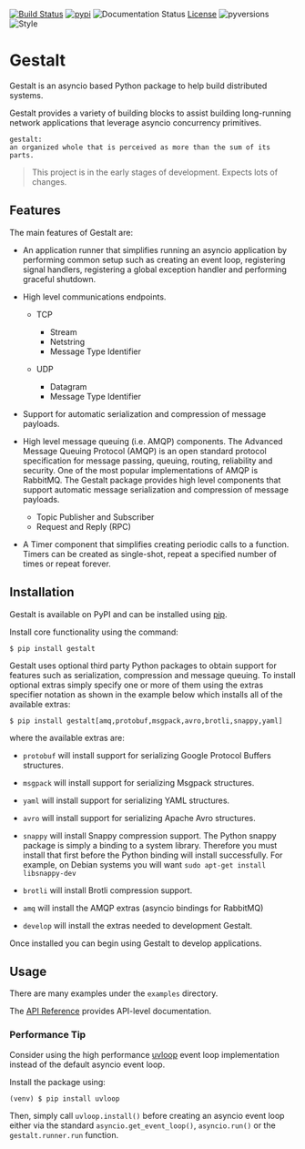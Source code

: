 [![Build Status](https://travis-ci.org/claws/gestalt.svg?branch=master)](https://travis-ci.org/claws/gestalt) [![pypi](https://img.shields.io/pypi/v/gestalt.svg)](https://pypi.python.org/pypi/gestalt) ![![Documentation Status](https://readthedocs.org/projects/gestalt/badge/?version=latest)](https://gestalt.readthedocs.io/en/latest/?badge=latest) [License](https://img.shields.io/github/license/claws/gestalt) ![pyversions](https://img.shields.io/pypi/pyversions/gestalt) ![Style](https://img.shields.io/badge/code%20style-black-000000.svg)


# Gestalt

Gestalt is an asyncio based Python package to help build distributed systems.

Gestalt provides a variety of building blocks to assist building long-running
network applications that leverage asyncio concurrency primitives.

```
gestalt:
an organized whole that is perceived as more than the sum of its parts.
```

> This project is in the early stages of development. Expects lots of changes.


## Features

The main features of Gestalt are:

- An application runner that simplifies running an asyncio application by
  performing common setup such as creating an event loop, registering signal
  handlers, registering a global exception handler and performing graceful
  shutdown.

- High level communications endpoints.

  - TCP

    - Stream
    - Netstring
    - Message Type Identifier

  - UDP

    - Datagram
    - Message Type Identifier

- Support for automatic serialization and compression of message payloads.

- High level message queuing (i.e. AMQP) components. The Advanced Message
  Queuing Protocol (AMQP) is an open standard protocol specification for
  message passing, queuing, routing, reliability and security. One of the
  most popular implementations of AMQP is RabbitMQ. The Gestalt package
  provides high level components that support automatic message serialization
  and compression of message payloads.

  - Topic Publisher and Subscriber
  - Request and Reply (RPC)

- A Timer component that simplifies creating periodic calls to a function.
  Timers can be created as single-shot, repeat a specified number of times
  or repeat forever.


## Installation

Gestalt is available on PyPI and can be installed using [pip](https://pip.pypa.io).

Install core functionality using the command:

```console
$ pip install gestalt
```

Gestalt uses optional third party Python packages to obtain support for
features such as serialization, compression and message queuing. To install
optional extras simply specify one or more of them using the extras specifier
notation as shown in the example below which installs all of the available
extras:

```console
$ pip install gestalt[amq,protobuf,msgpack,avro,brotli,snappy,yaml]
```

where the available extras are:

- ``protobuf`` will install support for serializing Google Protocol Buffers structures.
- ``msgpack`` will install support for serializing Msgpack structures.
- ``yaml`` will install support for serializing YAML structures.
- ``avro`` will install support for serializing Apache Avro structures.
- ``snappy`` will install Snappy compression support. The Python snappy package
  is simply a binding to a system library. Therefore you must install that first
  before the Python binding will install successfully. For example, on Debian
  systems you will want ``sudo apt-get install libsnappy-dev``

- ``brotli`` will install Brotli compression support.
- ``amq`` will install the AMQP extras (asyncio bindings for RabbitMQ)
- ``develop`` will install the extras needed to development Gestalt.

Once installed you can begin using Gestalt to develop applications.

## Usage

There are many examples under the ``examples`` directory.

The [API Reference](http://gestalt.readthedocs.io) provides API-level documentation.


### Performance Tip

Consider using the high performance [uvloop](https://github.com/MagicStack/uvloop)
event loop implementation instead of the default asyncio event loop.

Install the package using:

```console
(venv) $ pip install uvloop
```

Then, simply call ``uvloop.install()`` before creating an asyncio event loop
either via the standard ``asyncio.get_event_loop()``, ``asyncio.run()`` or the
``gestalt.runner.run`` function.
